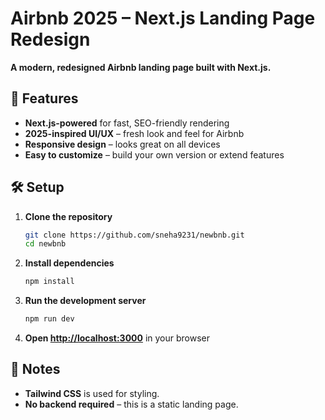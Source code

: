 # Airbnb 2025 – Next.js Landing Page Redesign

**A modern, redesigned Airbnb landing page built with Next.js.**

## 🚀 Features

- **Next.js-powered** for fast, SEO-friendly rendering
- **2025-inspired UI/UX** – fresh look and feel for Airbnb
- **Responsive design** – looks great on all devices
- **Easy to customize** – build your own version or extend features

## 🛠️ Setup

1. **Clone the repository**
   ```bash
   git clone https://github.com/sneha9231/newbnb.git
   cd newbnb
   ```
2. **Install dependencies**
   ```bash
   npm install
   ```
3. **Run the development server**
   ```bash
   npm run dev
   ```
4. **Open [http://localhost:3000](http://localhost:3000)** in your browser

## 📝 Notes

- **Tailwind CSS** is used for styling.
- **No backend required** – this is a static landing page.
